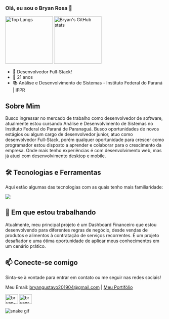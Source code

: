 ### Olá, eu sou o Bryan Rosa 👋

<p align="left"> 
  <img alt="Top Langs" height="150px" src="https://github-readme-stats.vercel.app/api/top-langs/?username=Bryan-014&layout=compact&theme=dracula" />
  <img alt="Bryan's GitHub stats" height="150px" src="https://github-readme-stats.vercel.app/api?username=bryan-014&show_icons=true&theme=dracula" />
</p>

- 🚀 Desenvolvedor Full-Stack!
- 🌱 21 anos
- 📚 Análise e Desenvolvimento de Sistemas - Instituto Federal do Paraná | IFPR

## Sobre Mim

Busco ingressar no mercado de trabalho como desenvolvedor de software, atualmente estou cursando Análise e Desenvolvimento de Sistemas no Instituto Federal do Paraná de Paranaguá. Busco oportunidades de novos estágios ou algum cargo de desenvolvedor junior, atuo como desenvolvedor Full-Stack, porém qualquer oportunidade para crescer como programador estou disposto a aprender e colaborar para o crescimento da empresa. Onde mais tenho experiências é com desenvolvimento web, mas já atuei com desenvolvimento desktop e mobile.

## 🛠️ Tecnologias e Ferramentas

Aqui estão algumas das tecnologias com as quais tenho mais familiaridade:

<p align="left">
  <a href="https://skillicons.dev">
    <img src="https://skillicons.dev/icons?i=php,laravel,bootstrap,java,mysql,git,c#" />
  </a>
</p>

## 🔭 Em que estou trabalhando

Atualmente, meu principal projeto é um Dashboard Financeiro que estou desenvolvendo para diferentes regras de negócio, desde vendas de produtos e alimentos à contratação de serviços recorrentes. É um projeto desafiador e uma ótima oportunidade de aplicar meus conhecimentos em um cenário prático.

## 📫 Conecte-se comigo

Sinta-se à vontade para entrar em contato ou me seguir nas redes sociais!

Meu Email: bryangustavo201904@gmail.com | [Meu Portifólio](https://weros.tech/bryan/)
<p align="left">
<a href="https://linkedin.com/in/bryan-rosa-da-silveira" target="blank"><img align="center" src="https://raw.githubusercontent.com/rahuldkjain/github-profile-readme-generator/master/src/images/icons/Social/linked-in-alt.svg" alt="bryan-rosa" height="30" width="40" /></a>
<a href="https://instagram.com/bryan_rosa41" target="blank"><img align="center" src="https://raw.githubusercontent.com/rahuldkjain/github-profile-readme-generator/master/src/images/icons/Social/instagram.svg" alt="bryanrosa" height="30" width="40" /></a>

![snake gif](https://github.com/Bryan-014/Bryan-014/blob/output/github-contribution-grid-snake.gif)

